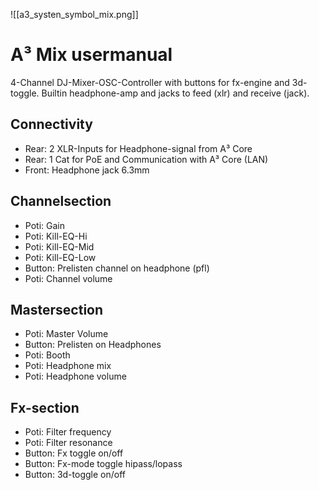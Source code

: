 ![[a3_systen_symbol_mix.png]]
# A³ Mix usermanual
4-Channel DJ-Mixer-OSC-Controller with buttons for fx-engine and 3d-toggle. Builtin headphone-amp and jacks to feed (xlr) and receive (jack).

## Connectivity
- Rear: 2 XLR-Inputs for Headphone-signal from A³ Core
- Rear: 1 Cat for PoE and Communication with A³ Core (LAN)
- Front: Headphone jack 6.3mm

## Channelsection
- Poti: Gain
- Poti: Kill-EQ-Hi
- Poti: Kill-EQ-Mid
- Poti: Kill-EQ-Low
- Button: Prelisten channel on headphone (pfl)
- Poti: Channel volume

## Mastersection
- Poti: Master Volume
- Button: Prelisten on Headphones
- Poti: Booth
- Poti: Headphone mix
- Poti: Headphone volume

## Fx-section
- Poti: Filter frequency
- Poti: Filter resonance
- Button: Fx toggle on/off
- Button: Fx-mode toggle hipass/lopass
- Button: 3d-toggle on/off